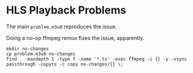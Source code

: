 # HLS Playback Problems

The main `problem.m3u8` reproduces the issue.

Doing a no-op ffmpeg remux fixes the issue, apparently.

```
mkdir no-changes
cp problem.m3u8 no-changes
find . -maxdepth 1 -type f -name '*.ts' -exec ffmpeg -i {} -y -vsync passthrough -copyts -c copy no-changes/{} \;
```
